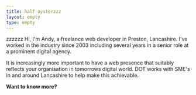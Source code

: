 ```yaml
---
title: half oysterzzz
layout: empty
type: empty
---
```


zzzzzz Hi, I'm Andy, a freelance web developer in Preston, Lancashire. I've worked in the industry since 2003 including several years in a senior role at a prominent digital agency.
    
It is increasingly more important to have a web presence that suitably reflects your organisation in tomorrows digital world. DOT works with SME's in and around Lancashire to help make this achievable.
    
**Want to know more?**